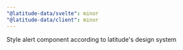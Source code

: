 ```yaml
---
"@latitude-data/svelte": minor
"@latitude-data/client": minor
---
```


Style alert component according to latitude's design system
